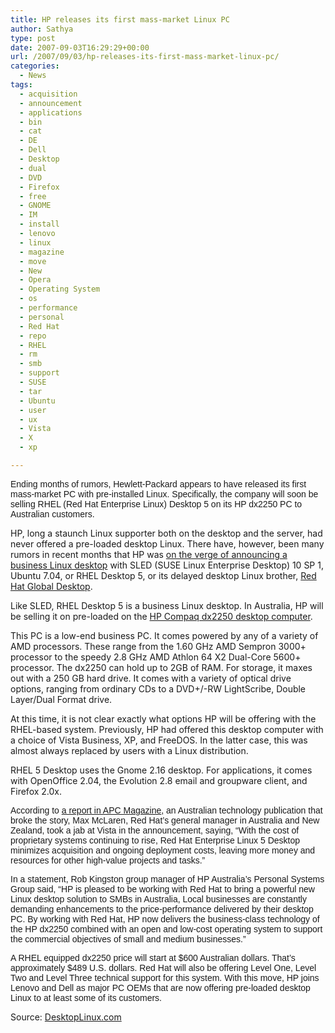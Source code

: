 ```yaml
---
title: HP releases its first mass-market Linux PC
author: Sathya
type: post
date: 2007-09-03T16:29:29+00:00
url: /2007/09/03/hp-releases-its-first-mass-market-linux-pc/
categories:
  - News
tags:
  - acquisition
  - announcement
  - applications
  - bin
  - cat
  - DE
  - Dell
  - Desktop
  - dual
  - DVD
  - Firefox
  - free
  - GNOME
  - IM
  - install
  - lenovo
  - linux
  - magazine
  - move
  - New
  - Opera
  - Operating System
  - os
  - performance
  - personal
  - Red Hat
  - repo
  - RHEL
  - rm
  - smb
  - support
  - SUSE
  - tar
  - Ubuntu
  - user
  - ux
  - Vista
  - X
  - xp

---
```

<font face="Arial">Ending months of rumors, Hewlett-Packard appears to have released its first mass-market PC with pre-installed Linux. Specifically, the company will soon be selling RHEL (Red Hat Enterprise Linux) Desktop 5 on its HP dx2250 PC to Australian customers.</p> 

<p>
  </font>HP, long a staunch Linux supporter both on the desktop and the server, had never offered a pre-loaded desktop Linux. There have, however, been many rumors in recent months that HP was <a target="new" href="https://www.desktoplinux.com/news/NS4537608418.html">on the verge of announcing a business Linux desktop</a> with SLED (SUSE Linux Enterprise Desktop) 10 SP 1, Ubuntu 7.04, or RHEL Desktop 5, or its delayed desktop Linux brother, <a target="new" href="https://www.desktoplinux.com/news/NS4294334547.html">Red Hat Global Desktop</a>.
</p>

<p>
  Like SLED, RHEL Desktop 5 is a business Linux desktop. In Australia, HP will be selling it on pre-loaded on the <a target="new" href="https://h10010.www1.hp.com/wwpc/us/en/sm/WF06a/12454-12454-64287-321860-3328893-3310266.html">HP Compaq dx2250 desktop computer</a>.
</p>

<p>
  This PC is a low-end business PC. It comes powered by any of a variety of AMD processors. These range from the 1.60 GHz AMD Sempron 3000+ processor to the speedy 2.8 GHz AMD Athlon 64 X2 Dual-Core 5600+ processor. The dx2250 can hold up to 2GB of RAM. For storage, it maxes out with a 250 GB hard drive. It comes with a variety of optical drive options, ranging from ordinary CDs to a DVD+/-RW LightScribe, Double Layer/Dual Format drive.
</p>

<p>
  At this time, it is not clear exactly what options HP will be offering with the RHEL-based system. Previously, HP had offered this desktop computer with a choice of Vista Business, XP, and FreeDOS. In the latter case, this was almost always replaced by users with a Linux distribution.
</p>

<p>
  RHEL 5 Desktop uses the Gnome 2.16 desktop. For applications, it comes with OpenOffice 2.04, the Evolution 2.8 email and groupware client, and Firefox 2.0x.
</p>

<p>
  <font face="Arial">According to </font><a target="new" href="https://www.apcmag.com/7034/hp_launches_red_hat_linux_pc"><font face="Arial">a report in APC Magazine</font></a><font face="Arial">, an Australian technology publication that broke the story, Max McLaren, Red Hat&#8217;s general manager in Australia and New Zealand, took a jab at Vista in the announcement, saying, &#8220;With the cost of proprietary systems continuing to rise, Red Hat Enterprise Linux 5 Desktop minimizes acquisition and ongoing deployment costs, leaving more money and resources for other high-value projects and tasks.&#8221;</p> 
  
  <p>
    In a statement, Rob Kingston group manager of HP Australia&#8217;s Personal Systems Group said, &#8220;HP is pleased to be working with Red Hat to bring a powerful new Linux desktop solution to SMBs in Australia, Local businesses are constantly demanding enhancements to the price-performance delivered by their desktop PC. By working with Red Hat, HP now delivers the business-class technology of the HP dx2250 combined with an open and low-cost operating system to support the commercial objectives of small and medium businesses.&#8221;
  </p>
  
  <p>
    A RHEL equipped dx2250 price will start at $600 Australian dollars. That&#8217;s approximately $489 U.S. dollars. Red Hat will also be offering Level One, Level Two and Level Three technical support for this system. With this move, HP joins Lenovo and Dell as major PC OEMs that are now offering pre-loaded desktop Linux to at least some of its customers.</font>
  </p>
  
  <p>
    Source: <a href="https://www.desktoplinux.com/news/NS2655594862.html">DesktopLinux.com</a>
  </p>
